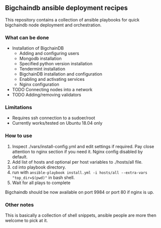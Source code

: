 ## Bigchaindb ansible deployment recipes

This repository contains a collection of ansible playbooks for quick bigchaindb node deployment and orchestration.

### What can be done

- Installation of BigchainDB
    - Adding and configuring users
    - Mongodb installation
    - Specified python version installation
    - Tendermint installation
    - BigchainDB installation and configuration
    - Enabling and activating services
    - Nginx configuration
- TODO Connecting nodes into a network
- TODO Adding/removing validators

### Limitations

- Requires ssh connection to a sudoer/root
- Currently works/tested on Ubuntu 18.04 only
        

### How to use

1. Inspect ./vars/install-config.yml and edit settings if required.
   Pay close attention to nginx section if you need it. Nginx config disabled by default.
2. Add list of hosts and optional per host variables to ./hosts/all file.
2. cd into playbook directory.
3. run with `ansible-playbook install.yml -i hosts/all --extra-vars "top_dir=$(pwd)"` in bash shell.
4. Wait for all plays to complete

Bigchaindb should be now available on port 9984 or port 80 if nginx is up.

### Other notes

This is basically a collection of shell snippets, ansible people are more then welcome to pick at it.
